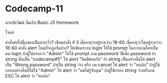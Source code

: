 # Codecamp-11
นายทัศวัฒน์ อิ่มเอิบ
Basic JS Homework

โจทย์

คำสั่งต่อไปนี้แสดงเป็นค่าอะไร?
เขียนคำสั่ง if ที่
เช็คอายุว่าอยู่ระหว่าง 18-60
เช็คอายุว่าไม่อยู่ระหว่าง 18-60
คำสั่ง alert ไหนที่จะถูกรันบ้าง?
ให้เขียนระบบ login
ให้ใช้ prompt ในการถามใครเป็นคน login
ถ้าผู้ใช้กรอกว่า "Admin" ให้ใช้ prompt ถาม password
วิธีเช็ค password
ถ้า string นั้นเป็น "codecamp#5" ให้ alert "ยินดีต้อนรับ"
ถ้า string เป็นอย่างอื่นให้ alert เป็น "Wrong password"
ถ้าเป็น string ว่าง หรือ กด cancel ให้ alert ว่า "ยกเลิก"
ถ้าผู้ใช้กรอกอย่างอื่นที่ไม่ใช่ "Admin" ให้ alert ว่า "ผมไม่รู้จักคุณ"
ถ้าผู้ใช้กรอก string ว่างหรือกด ESC ให้ alert ว่า "ยกเลิก"